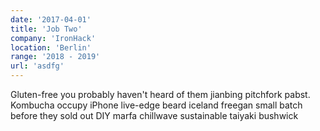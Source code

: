 ```yaml
---
date: '2017-04-01'
title: 'Job Two'
company: 'IronHack'
location: 'Berlin'
range: '2018 - 2019'
url: 'asdfg'
---
```


Gluten-free you probably haven't heard of them jianbing pitchfork pabst. Kombucha occupy iPhone live-edge beard iceland freegan small batch before they sold out DIY marfa chillwave sustainable taiyaki bushwick
